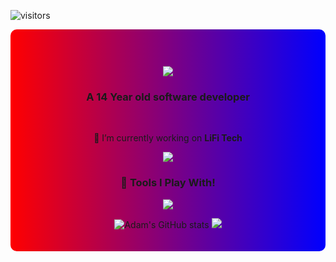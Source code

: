 ![visitors](https://visitor-badge.laobi.icu/badge?page_id=AdamKhier.AdamKhier)

<div align="center" style="background: linear-gradient(to right, #ff0000, #0000ff); padding: 20px; border-radius: 10px;">
<h1 align="Center">
  <img src="https://readme-typing-svg.herokuapp.com/?font=Righteous&size=35&center=true&vCenter=true&width=500&height=70&duration=4000&lines=Hi+There!+%F0%9F%91%8B;+I%27m+Adam+Khier!">
</h1>

<h3 align="center">A 14 Year old software developer </h3>

<br/>

<div align="center">
 
🔦 I’m currently working on **LiFi Tech**


 </div>

<div align="center"> 
  <a href="mailto:adamkhier9@gmail.com">
    <img src="https://img.shields.io/badge/Gmail-333333?style=for-the-badge&logo=gmail&logoColor=red" />
  </a>
</div>

<h3 align="center">🔧 Tools I Play With! </h3>

<p align="center">
  <a href="https://skillicons.dev">
    <img src="https://skillicons.dev/icons?i=ae,arduino,aws,bash,blender,cpp,cloudflare,css,debian,discord,django,docker,flask,github,godot,html,js,kali,linux,lua,mint,notion,ps,php,powershell,pr,pycharm,py,raspberrypi,robloxstudio,stackoverflow,ubuntu,unity,unreal,visualstudio,vscode,windows,wordpress&perline=7" />
  </a>
</p>

![Adam's GitHub stats](https://github-readme-stats.vercel.app/api?username=AdamKhier&show_icons=true&bg_color=00000000)
<img src="https://github-readme-stats.vercel.app/api/top-langs?username=AdamKhier&show_icons=true&bg_color=00000000"/>
